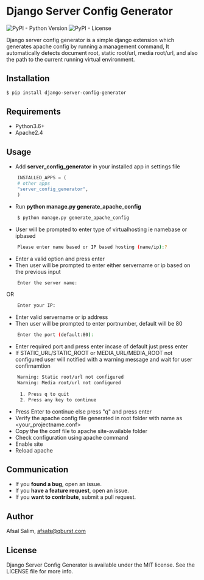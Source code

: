 # Django Server Config Generator
![PyPI - Python Version](https://img.shields.io/pypi/pyversions/django-server-config-generator) ![PyPI - License](https://img.shields.io/pypi/l/django-server-config-generator)

Django server config generator is a simple django extension which generates apache config by running a management command, It automatically detects document root, static root/url, media root/url, and also the path to the current running virtual environment.

## Installation

```bash
$ pip install django-server-config-generator
```

## Requirements
 - Python3.6+
 - Apache2.4
## Usage

 - Add **server_config_generator** in your installed app in settings file

```python
	INSTALLED_APPS = (
	# other apps
	"server_config_generator",
    )
```

 - Run **python manage.py generate_apache_config**
```bash
	$ python manage.py generate_apache_config 
```
 - User will be prompted to enter type of virtualhosting ie namebase or ipbased
```bash
	Please enter name based or IP based hosting (name/ip):?
```
- Enter a valid option and press enter
- Then user will be prompted to enter either servername or ip based on the previous input
```bash
	Enter the server name:
```
OR
```bash
	Enter your IP: 
```
- Enter valid servername or ip address
- Then user will be prompted to enter portnumber, default will be 80
```bash
	Enter the port (default:80):
```
- Enter required port and press enter incase of default just press enter
-  If STATIC_URL/STATIC_ROOT or MEDIA_URL/MEDIA_ROOT not configured user will notified with a warning message and wait for user confirnamtion
```bash
	Warning: Static root/url not configured
	Warning: Media root/url not configured
	
	 1. Press q to quit 
	 2. Press any key to continue 
```
- Press Enter to continue else press "q" and press enter
 - Verify the apache config file generated in root folder with name as <your_projectname.conf>
 - Copy the the conf file to apache site-available folder
 - Check configuration using apache command
 - Enable site
 - Reload apache
## Communication
- If you **found a bug**, open an issue.
- If you **have a feature request**, open an issue.
- If you **want to contribute**, submit a pull request.

## Author

Afsal Salim, afsals@qburst.com

## License

Django Server Config Generator is available under the MIT license. See the LICENSE file for more info.
